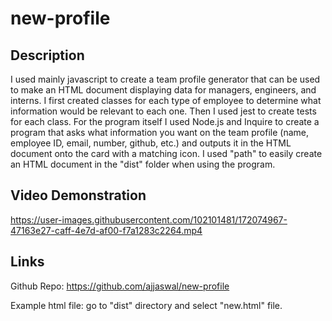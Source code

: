 # new-profile

## Description

I used mainly javascript to create a team profile generator that can be used to make an HTML document displaying data for managers, engineers, and interns. I first created classes for each type of employee to determine what information would be relevant to each one. Then I used jest to create tests for each class. For the program itself I used Node.js and Inquire to create a program that asks what information you want on the team profile (name, employee ID, email, number, github, etc.) and outputs it in the HTML document onto the card with a matching icon. I used "path" to easily create an HTML document in the "dist" folder when using the program. 

## Video Demonstration 

https://user-images.githubusercontent.com/102101481/172074967-47163e27-caff-4e7d-af00-f7a1283c2264.mp4

## Links

Github Repo: https://github.com/ajjaswal/new-profile

Example html file: go to "dist" directory and select "new.html" file. 

